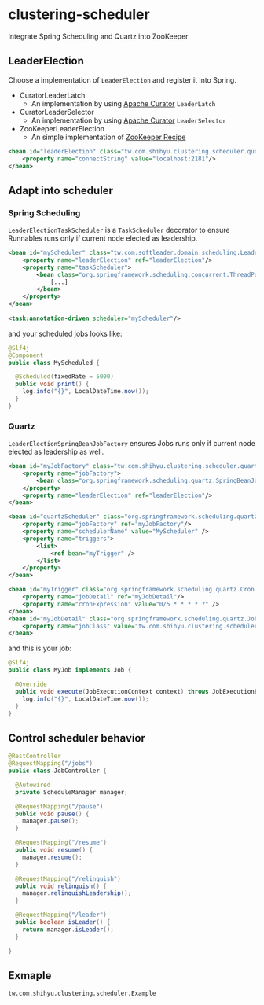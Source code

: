 # clustering-scheduler

Integrate Spring Scheduling and Quartz into ZooKeeper

## LeaderElection

Choose a implementation of `LeaderElection` and register it into Spring.

- CuratorLeaderLatch
	- An implementation by using [Apache Curator](http://curator.apache.org) `LeaderLatch`
- CuratorLeaderSelector
	- An implementation by using [Apache Curator](http://curator.apache.org) `LeaderSelector`
- ZooKeeperLeaderElection
	- An simple implementation of [ZooKeeper Recipe](http://zookeeper.apache.org/doc/trunk/recipes.html#sc_leaderElection)

```xml
<bean id="leaderElection" class="tw.com.shihyu.clustering.scheduler.quorum.CuratorLeaderSelector">
	<property name="connectString" value="localhost:2181"/>
</bean>
```

## Adapt into scheduler

### Spring Scheduling

`LeaderElectionTaskScheduler` is a `TaskScheduler` decorator to ensure Runnables runs only if current node elected as leadership.

```xml
<bean id="myScheduler" class="tw.com.softleader.domain.scheduling.LeaderElectionTaskScheduler">
	<property name="leaderElection" ref="leaderElection"/>
	<property name="taskScheduler">
		<bean class="org.springframework.scheduling.concurrent.ThreadPoolTaskScheduler">
			[...]
		</bean>
	</property>
</bean>
	
<task:annotation-driven scheduler="myScheduler"/>
```

and your scheduled jobs looks like:

```java
@Slf4j
@Component
public class MyScheduled {

  @Scheduled(fixedRate = 5000)
  public void print() {
    log.info("{}", LocalDateTime.now());
  }
}
```

### Quartz

`LeaderElectionSpringBeanJobFactory` ensures Jobs runs only if current node elected as leadership as well.

```xml
<bean id="myJobFactory" class="tw.com.shihyu.clustering.scheduler.quartz.LeaderElectionJobFactory">
	<property name="jobFactory">
		<bean class="org.springframework.scheduling.quartz.SpringBeanJobFactory"></bean>
	</property>
	<property name="leaderElection" ref="leaderElection"/>
</bean>

<bean id="quartzScheduler" class="org.springframework.scheduling.quartz.SchedulerFactoryBean">
	<property name="jobFactory" ref="myJobFactory"/>
	<property name="schedulerName" value="MyScheduler" />
	<property name="triggers">
		<list>
		    <ref bean="myTrigger" />
		</list>
	</property>
</bean>

<bean id="myTrigger" class="org.springframework.scheduling.quartz.CronTriggerFactoryBean">
    <property name="jobDetail" ref="myJobDetail"/>
    <property name="cronExpression" value="0/5 * * * * ?" />
</bean> 
<bean id="myJobDetail" class="org.springframework.scheduling.quartz.JobDetailFactoryBean">
    <property name="jobClass" value="tw.com.shihyu.clustering.scheduler.MyJob"/>
</bean>
```

and this is your job:

```java
@Slf4j
public class MyJob implements Job {

  @Override
  public void execute(JobExecutionContext context) throws JobExecutionException {
    log.info("{}", LocalDateTime.now());
  }
}
```

## Control scheduler behavior

```java
@RestController
@RequestMapping("/jobs")
public class JobController {

  @Autowired
  private ScheduleManager manager;

  @RequestMapping("/pause")
  public void pause() {
    manager.pause();
  }

  @RequestMapping("/resume")
  public void resume() {
    manager.resume();
  }

  @RequestMapping("/relinquish")
  public void relinquish() {
    manager.relinquishLeadership();
  }

  @RequestMapping("/leader")
  public boolean isLeader() {
    return manager.isLeader();
  }

}
```

## Exmaple

`tw.com.shihyu.clustering.scheduler.Example`
